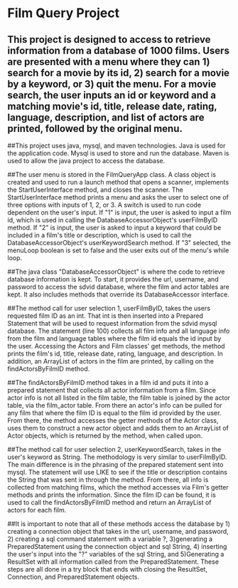 # Film Query Project

## This project is designed to access to retrieve information from a database of 1000 films. Users are presented with a menu where they can 1) search for a movie by its id, 2) search for a movie by a keyword, or 3) quit the menu. For a movie search, the user inputs an id or keyword and a matching movie's id, title, release date, rating, language, description, and list of actors are printed, followed by the original menu.

##This project uses java, mysql, and maven technologies. Java is used for the application code. Mysql is used to store and run the database. Maven is used to allow the java project to access the database.

##The user menu is stored in the FilmQueryApp class. A class object is created and used to run a launch method that opens a scanner, implements the StartUserInterface method, and closes the scanner. The StartUserInterface method prints a menu and asks the user to select one of three options with inputs of 1, 2, or 3. A switch is used to run code dependent on the user's input. If "1" is input, the user is asked to input a film id, which is used in calling the DatabaseAccessorObject's userFilmByID method. If "2" is input, the user is asked to input a keyword that could be included in a film's title or description, which is used to call the DatabaseAccessorObject's userKeywordSearch method. If "3" selected, the menuLoop boolean is set to false and the user exits out of the menu's while loop.

##The java class "DatabaseAccessorObject" is where the code to retrieve database information is kept. To start, it provides the url, username, and password to access the sdvid database, where the film and actor tables are kept. It also includes methods that override its DatabaseAccessor interface.

##The method call for user selection 1, userFilmByID, takes the users requested film ID as an int. That int is then inserted into a Prepared Statement that will be used to request information from the sdvid mysql database. The statement (line 100) collects all film info and all language info from the film and language tables where the film id equals the id input by the user. Accessing the Actors and Film classes' get methods, the method prints the film's id, title, release date, rating, language, and description. In addition, an ArrayList of actors in the film are printed, by calling on the findActorsByFilmID method.

##The findActorsByFilmID method takes in a film id and puts it into a prepared statement that collects all actor information from a film. Since actor info is not all listed in the film table, the film table is joined by the actor table, via the film_actor table. From there an actor's info can be pulled for any film that where the film ID is equal to the film id provided by the user. From there, the method accesses the getter methods of the Actor class, uses them to construct a new actor object and adds them to an ArrayList of Actor objects, which is returned by the method, when called upon.

##The method call for user selection 2, userKeywordSearch, takes in the user's keyword as String. The methodology is very similar to userFilmByID. The main difference is in the phrasing of the prepared statement sent into mysql. The statement will use LIKE to see if the title or description contains the String that was sent in through the method. From there, all info is collected from matching films, which the method accesses via Film's getter methods and prints the information. Since the film ID can be found, it is used to call the findActorsByFilmID method and return an ArrayList of actors for each film.

##It is important to note that all of these methods access the database by 1) creating a connection object that takes in the url, username, and password, 2) creating a sql command statement with a variable ?, 3)generating a PreparedStatement using the connection object and sql String, 4) inserting the user's input into the "?" variables of the sql String, and 5)Generating a ResultSet with all information called from the PreparedStatement. These steps are all done in a try block that ends with closing the ResultSet, Connection, and PreparedStatement objects.
